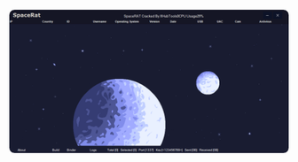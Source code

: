 ![Screenshot](https://raw.githubusercontent.com/Cryakl/Ultimate-RAT-Collection/refs/heads/main/XWorm/Mods/Space%20RAT/Screenshot.png)
